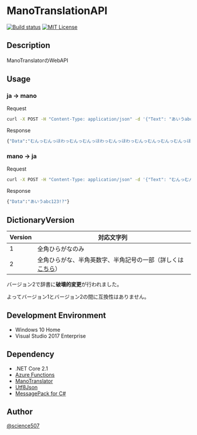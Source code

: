 # ManoTranslationAPI

[![Build status](https://ci.appveyor.com/api/projects/status/ceiq28fku7e6m76x?svg=true)](https://ci.appveyor.com/project/poketorena/manotranslationapi)
[![MIT License](http://img.shields.io/badge/license-MIT-blue.svg?style=flat)](LICENSE)

## Description

ManoTranslatorのWebAPI

## Usage

### ja -> mano

Request

```bash
curl -X POST -H "Content-Type: application/json" -d '{"Text": "あいうabc123!?", "SourceLanguage": "ja", "TargetLanguage": "mano", "DictionaryVersion": 2}' https://manotranslationapi.azurewebsites.net/api/translate
```

Response

```bash
{"Data":"むんっむんっほわっむんっむんっほわっむんっほわっむんっむんっむんっむんっほわっむんっむんっむんっむんっむんっほわっほわっむんっむんっほわっむんっむんっほわっむんっむんっほわっほわっむんっむんっほわっむんっむんっむんっむんっむんっむんっほわっむんっほわっむんっほわっほわっむんっむんっほわっほわっほわっほわっむんっむんっほわっほわっほわっむんっほわっむんっほわっむんっむんっほわっほわっむんっむんっむんっむんっむんっほわっほわっむんっほわっむんっほわっほわっむんっむんっむんっむんっほわっむんっむんっほわっほわっほわっほわっむんっほわっ"}
```

### mano -> ja

Request

```bash
curl -X POST -H "Content-Type: application/json" -d '{"Text": "むんっむんっほわっむんっむんっほわっむんっほわっむんっむんっむんっむんっほわっむんっむんっむんっむんっむんっほわっほわっむんっむんっほわっむんっむんっほわっむんっむんっほわっほわっむんっむんっほわっむんっむんっむんっむんっむんっむんっほわっむんっほわっむんっほわっほわっむんっむんっほわっほわっほわっほわっむんっむんっほわっほわっほわっむんっほわっむんっほわっむんっむんっほわっほわっむんっむんっむんっむんっむんっほわっほわっむんっほわっむんっほわっほわっむんっむんっむんっむんっほわっむんっむんっほわっほわっほわっほわっむんっほわっ", "SourceLanguage": "mano", "TargetLanguage": "ja", "DictionaryVersion": 2}' https://manotranslationapi.azurewebsites.net/api/translate
```

Response

```bash
{"Data":"あいうabc123!?"}
```

## DictionaryVersion

|Version|対応文字列|
|----|----|
|1 |全角ひらがなのみ|
|2 | 全角ひらがな、半角英数字、半角記号の一部（詳しくは[こちら](https://github.com/para7/ManoTranslator/blob/master/TweetConverter/TweetConverter/Program.cs)）|

バージョン2で辞書に**破壊的変更**が行われました。

よってバージョン1とバージョン2の間に互換性はありません。

## Development Environment

* Windows 10 Home
* Visual Studio 2017 Enterprise

## Dependency

* .NET Core 2.1
* [Azure Functions](https://azure.microsoft.com/ja-jp/services/functions/)
* [ManoTranslator](https://github.com/para7/ManoTranslator)
* [Utf8Json](https://github.com/neuecc/Utf8Json)
* [MessagePack for C#](https://github.com/neuecc/MessagePack-CSharp)

## Author

[@science507](https://twitter.com/science507)
